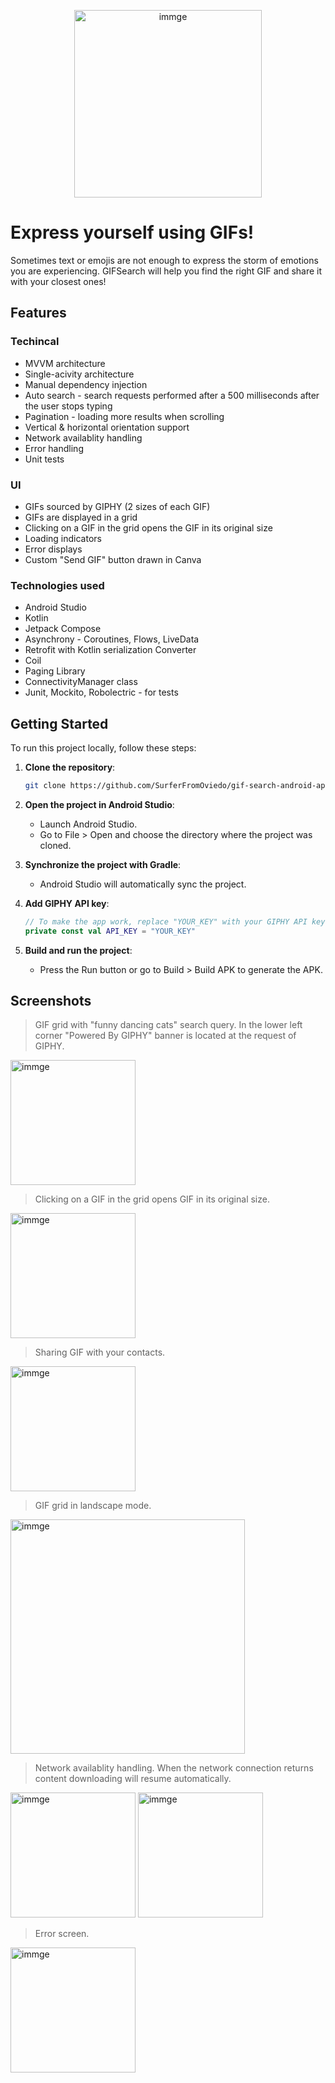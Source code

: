 <p align="center">
  <img src="https://github.com/user-attachments/assets/838e71ab-798b-46be-b98d-9246b98d30c8" alt="immge" width="300"/>
</p>

# Express yourself using GIFs!
Sometimes text or emojis are not enough to express the storm of emotions you are experiencing. GIFSearch will help you find the right GIF and share it with your closest ones! 

## Features
### Techincal
- MVVM architecture
- Single-acivity architecture
- Manual dependency injection
- Auto search - search requests performed after a 500 milliseconds after the user stops typing
- Pagination - loading more results when scrolling
- Vertical & horizontal orientation support
- Network availablity handling
- Error handling
- Unit tests

### UI
- GIFs sourced by GIPHY (2 sizes of each GIF)
- GIFs are displayed in a grid
- Clicking on a GIF in the grid opens the GIF in its original size
- Loading indicators
- Error displays
- Custom "Send GIF" button drawn in Canva
  
### Technologies used 
- Android Studio
- Kotlin
- Jetpack Compose
- Asynchrony - Coroutines, Flows, LiveData
- Retrofit with Kotlin serialization Converter
- Coil
- Paging Library
- ConnectivityManager class
- Junit, Mockito, Robolectric - for tests

## Getting Started

To run this project locally, follow these steps:

1. **Clone the repository**:
   ```bash
   git clone https://github.com/SurferFromOviedo/gif-search-android-app.git

2. **Open the project in Android Studio**:
    - Launch Android Studio.
    - Go to File > Open and choose the directory where the project was cloned.
      
3. **Synchronize the project with Gradle**:
    - Android Studio will automatically sync the project.

4. **Add GIPHY API key**:
   ```kotlin
   // To make the app work, replace "YOUR_KEY" with your GIPHY API key in the file GiphyApiService.kt
   private const val API_KEY = "YOUR_KEY"

6. **Build and run the project**:
    - Press the Run button or go to Build > Build APK to generate the APK.


## Screenshots 
> GIF grid with "funny dancing cats" search query.
> In the lower left corner "Powered By GIPHY" banner is located at the request of GIPHY.
<img src="https://github.com/user-attachments/assets/833e41c5-9300-44f8-9d48-5e21814c044b" alt="immge" width="200"/>

> Clicking on a GIF in the grid opens GIF in its original size.
<img src="https://github.com/user-attachments/assets/4778a34e-1de2-4377-8447-1636c8d8a09c" alt="immge" width="200"/>

> Sharing GIF with your contacts.
<img src="https://github.com/user-attachments/assets/82b438b4-26ce-4aec-a840-dbd29dedaae1" alt="immge" width="200"/>

> GIF grid in landscape mode.
<img src="https://github.com/user-attachments/assets/2031751b-05c0-4428-ad9c-0c26b3c34624" alt="immge" width="375"/>

> Network availablity handling. When the network connection returns content downloading will resume automatically.
<img src="https://github.com/user-attachments/assets/cf9f7f1a-94a1-4f18-a25d-c8d7978184ad" alt="immge" width="200"/>
<img src="https://github.com/user-attachments/assets/4c41e9b6-c104-43cb-a326-3685da06603b" alt="immge" width="200"/>


> Error screen.
<img src="https://github.com/user-attachments/assets/b9d312c3-3479-429d-a2b2-e8c65f9c401f" alt="immge" width="200"/>
